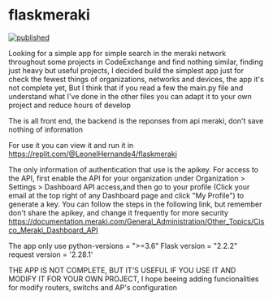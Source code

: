 # flaskmeraki

[![published](https://static.production.devnetcloud.com/codeexchange/assets/images/devnet-published.svg)](https://developer.cisco.com/codeexchange/github/repo/LAguirr/flaskmeraki)


Looking for a simple app for simple search in the meraki network throughout some projects in CodeExchange and find nothing similar, finding just heavy but useful projects, I decided build the simplest app just for check the fewest things of organizations, networks and devices, the app it's not complete yet, But I think that if you read a few the main.py file and understand what I've done in the other files you can adapt it to your own project and reduce hours of develop

The is all front end, the backend is the reponses from api meraki, don't save nothing of information

For use it you can view it and run it in https://replit.com/@LeonelHernande4/flaskmeraki

The only information of authentication that use is the apikey. For access to the API, first enable the API for your organization under Organization > Settings > Dashboard API access,and then go to your profile (Click your email at the top right of any Dashboard page and click "My Profile") to generate a key. You can follow the steps in the following link, but remember don't share the apikey, and change it frequently for more security
https://documentation.meraki.com/General_Administration/Other_Topics/Cisco_Meraki_Dashboard_API


The app only use 
python-versions = ">=3.6"
Flask version = "2.2.2"
request version = '2.28.1'


THE APP IS NOT COMPLETE, BUT IT'S USEFUL IF YOU USE IT AND MODIFY IT FOR YOUR OWN PROJECT, I hope beeing adding funcionalities for modify routers, switchs and AP's configuration
